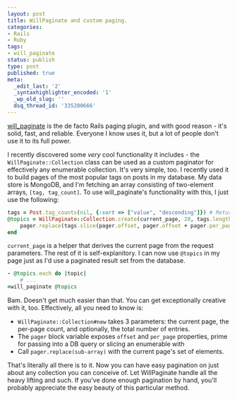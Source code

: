 ```yaml
---
layout: post
title: WillPaginate and custom paging.
categories:
- Rails
- Ruby
tags:
- will_paginate
status: publish
type: post
published: true
meta:
  _edit_last: '2'
  _syntaxhighlighter_encoded: '1'
  _wp_old_slug: ''
  dsq_thread_id: '335200666'
---
```

<a href="http://wiki.github.com/mislav/will_paginate/">will_paginate</a> is the de facto Rails paging plugin, and with good reason - it's solid, fast, and reliable. Everyone I know uses it, but a lot of people don't use it to its full power.

I recently discovered some <em>very</em> cool functionality it includes - the `WillPaginate::Collection` class can be used as a custom paginator for effectively any enumerable collection. It's very simple, too. I recently used it to build pages of the most popular tags on posts in my database. My data store is MongoDB, and I'm fetching an array consisting of two-element arrays, `[tag, tag_count]`. To use will_paginate's functionality with this, I just use the following:

~~~ruby
tags = Post.tag_counts(nil, {:sort => ["value", "descending"]}) # Return an array of tag/count pairs. Custom function, so it can't leverage the finder on Post.
@topics = WillPaginate::Collection.create(current_page, 20, tags.length) do |pager|
	pager.replace(tags.slice(pager.offset, pager.offset + pager.per_page))
end
~~~

`current_page` is a helper that derives the current page from the request parameters. The rest of it is self-explanitory. I can now use `@topics` in my page just as I'd use a paginated result set from the database.

~~~ruby
- @topics.each do |topic|
    # ...
=will_paginate @topics
~~~

Bam. Doesn't get much easier than that. You can get exceptionally creative with it, too. Effectively, all you need to know is:

* `WillPaginate::Collection#new` takes 3 parameters: the current page, the per-page count, and optionally, the total number of entries.
* The `pager` block variable exposes `offset` and `per_page` properties, prime for passing into a DB query or slicing an enumerable with
* Call `pager.replace(sub-array)` with the current page's set of elements.

That's literally all there is to it. Now you can have easy pagination on just about any collection you can conceive of. Let WillPaginate handle all the heavy lifting and such. If you've done enough pagination by hand, you'll probably appreciate the easy beauty of this particular method.
